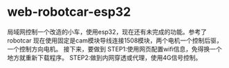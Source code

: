 # web-robotcar-esp32
局域网控制一个改造的小车，使用esp32，现在还有未完成的功能。参考了robotcar
现在使用固定是cam模块导线连接1508模块，两个电机一个控制后驱，一个控制方向电机。
接下来，要做到
STEP1:使用网页配置wifi信息，免得换一个地方就重新下载程序。
STEP2:做到内网穿透或代理，使用4G信号控制。
